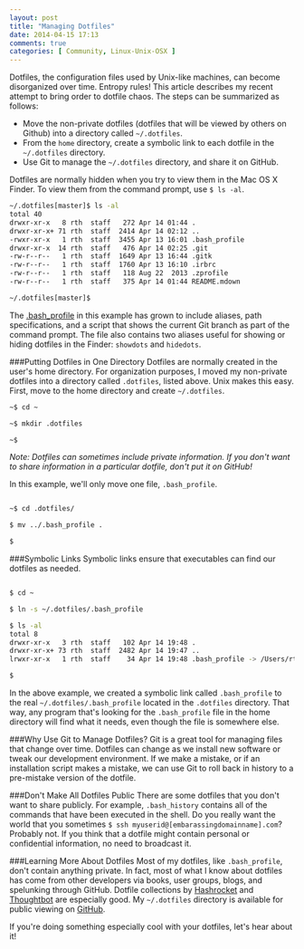 ```yaml
---
layout: post
title: "Managing Dotfiles"
date: 2014-04-15 17:13
comments: true
categories: [ Community, Linux-Unix-OSX ]
---
```

Dotfiles, the configuration files used by Unix-like machines, can become disorganized over time. Entropy rules! This article describes my recent attempt to bring order to dotfile chaos. The steps can be summarized as follows:

* Move the non-private dotfiles (dotfiles that will be viewed by others on Github) into a directory called `~/.dotfiles`.
* From the `home` directory, create a symbolic link to each dotfile in the `~/.dotfiles` directory.
* Use Git to manage the `~/.dotfiles` directory, and share it on GitHub.

Dotfiles are normally hidden when you try to view them in the Mac OS X Finder. To view them from the command prompt, use `$ ls -al`.
<!--more-->
```bash
~/.dotfiles[master]$ ls -al
total 40
drwxr-xr-x   8 rth  staff   272 Apr 14 01:44 .
drwxr-xr-x+ 71 rth  staff  2414 Apr 14 02:12 ..
-rwxr-xr-x   1 rth  staff  3455 Apr 13 16:01 .bash_profile
drwxr-xr-x  14 rth  staff   476 Apr 14 02:25 .git
-rw-r--r--   1 rth  staff  1649 Apr 13 16:44 .gitk
-rw-r--r--   1 rth  staff  1760 Apr 13 16:10 .irbrc
-rw-r--r--   1 rth  staff   118 Aug 22  2013 .zprofile
-rw-r--r--   1 rth  staff   375 Apr 14 01:44 README.mdown

~/.dotfiles[master]$ 
```

The [.bash_profile](https://github.com/RayHightower/.dotfiles/blob/master/.bash_profile) in this example has grown to include aliases, path specifications, and a script that shows the current Git branch as part of the command prompt. The file also contains two aliases useful for showing or hiding dotfiles in the Finder: `showdots` and `hidedots`.

###Putting Dotfiles in One Directory
Dotfiles are normally created in the user's home directory. For organization purposes, I moved my non-private dotfiles into a directory called `.dotfiles`, listed above. Unix makes this easy. First, move to the home directory and create `~/.dotfiles`.

```bash
~$ cd ~

~$ mkdir .dotfiles

~$ 

```

_Note: Dotfiles can sometimes include private information. If you don't want to share information in a particular dotfile, don't put it on GitHub!_

In this example, we'll only move one file, `.bash_profile`.

```bash

~$ cd .dotfiles/

$ mv ../.bash_profile .

$ 

```

###Symbolic Links
Symbolic links ensure that executables can find our dotfiles as needed. 

```bash

$ cd ~

$ ln -s ~/.dotfiles/.bash_profile

$ ls -al
total 8
drwxr-xr-x   3 rth  staff   102 Apr 14 19:48 .
drwxr-xr-x+ 73 rth  staff  2482 Apr 14 19:47 ..
lrwxr-xr-x   1 rth  staff    34 Apr 14 19:48 .bash_profile -> /Users/rth/.dotfiles/.bash_profile

$ 

```

In the above example, we created a symbolic link called `.bash_profile` to the real `~/.dotfiles/.bash_profile` located in the `.dotfiles` directory. That way, any program that's looking for the `.bash_profile` file in the home directory will find what it needs, even though the file is somewhere else.

###Why Use Git to Manage Dotfiles?
Git is a great tool for managing files that change over time. Dotfiles can change as we install new software or tweak our development environment. If we make a mistake, or if an installation script makes a mistake, we can use Git to roll back in history to a pre-mistake version of the dotfile.

###Don't Make All Dotfiles Public
There are some dotfiles that you don't want to share publicly. For example, `.bash_history` contains all of the commands that have been executed in the shell. Do you really want the world that you sometimes `$ ssh myuserid@[embarassingdomainname].com`? Probably not. If you think that a dotfile might contain personal or confidential information, no need to broadcast it.

###Learning More About Dotfiles
Most of my dotfiles, like `.bash_profile`, don't contain anything private. In fact, most of what I know about dotfiles has come from other developers via books, user groups, blogs, and spelunking through GitHub. Dotfile collections by [Hashrocket](https://github.com/hashrocket/dotmatrix) and [Thoughtbot](https://github.com/thoughtbot/dotfiles) are  especially good. My `~/.dotfiles` directory is available for public viewing on [GitHub](https://github.com/RayHightower/.dotfiles).

If you're doing something especially cool with your dotfiles, let's hear about it!
